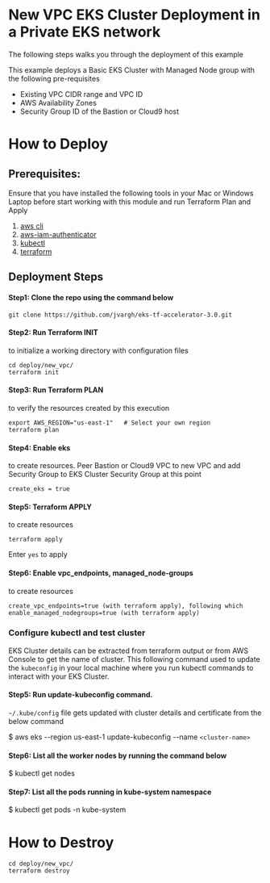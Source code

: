 # New VPC EKS Cluster Deployment in a Private EKS network

The following steps walks you through the deployment of this example

This example deploys a Basic EKS Cluster with Managed Node group  with the following pre-requisites

- Existing VPC CIDR range and VPC ID
- AWS Availability Zones
- Security Group ID of the Bastion or Cloud9 host

# How to Deploy

## Prerequisites:

Ensure that you have installed the following tools in your Mac or Windows Laptop before start working with this module and run Terraform Plan and Apply

1. [aws cli](https://docs.aws.amazon.com/cli/latest/userguide/install-cliv2.html)
2. [aws-iam-authenticator](https://docs.aws.amazon.com/eks/latest/userguide/install-aws-iam-authenticator.html)
3. [kubectl](https://Kubernetes.io/docs/tasks/tools/)
4. [terraform](https://learn.hashicorp.com/tutorials/terraform/install-cli)

## Deployment Steps

#### Step1: Clone the repo using the command below

```shell
git clone https://github.com/jvargh/eks-tf-accelerator-3.0.git
```

#### Step2: Run Terraform INIT

to initialize a working directory with configuration files

```shell
cd deploy/new_vpc/
terraform init
```

#### Step3: Run Terraform PLAN

to verify the resources created by this execution

```shell
export AWS_REGION="us-east-1"   # Select your own region
terraform plan
```

#### Step4: Enable eks

to create resources. Peer Bastion or Cloud9 VPC to new VPC and add Security Group to EKS Cluster Security Group at this point

```shell
create_eks = true
```

#### Step5: Terraform APPLY

to create resources

```shell
terraform apply
```

Enter `yes` to apply

#### Step6: Enable vpc_endpoints, managed_node-groups

to create resources

```shell
create_vpc_endpoints=true (with terraform apply), following which enable_managed_nodegroups=true (with terraform apply)
```

### Configure kubectl and test cluster

EKS Cluster details can be extracted from terraform output or from AWS Console to get the name of cluster. This following command used to update the `kubeconfig` in your local machine where you run kubectl commands to interact with your EKS Cluster.

#### Step5: Run update-kubeconfig command.

`~/.kube/config` file gets updated with cluster details and certificate from the below command

$ aws eks --region us-east-1 update-kubeconfig --name `<cluster-name>`

#### Step6: List all the worker nodes by running the command below

$ kubectl get nodes

#### Step7: List all the pods running in kube-system namespace

$ kubectl get pods -n kube-system

# How to Destroy

```shell
cd deploy/new_vpc/
terraform destroy
```


```
